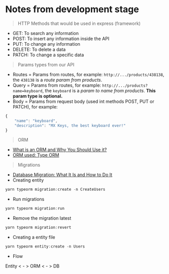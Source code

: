 # Notes from development stage

> HTTP Methods that would be used in express (framework)
- GET: To search any information
- POST: To insert any information inside the API
- PUT: To change any information
- DELETE: To delete a data
- PATCH: To change a specific data

> Params types from our API
- Routes = Params from routes, for example: `http://.../products/438138`, the `438138` is a *route param from products*.
- Query = Params from routes, for example: `http://.../products?name=keyboard`, the `keyboard` is a *param to name from products*. **This param type is optional.**
- Body = Params from request body (used int methods POST, PUT or PATCH), for example:
```javascript
{
    "name": "keyboard", 
    "description": "MX Keys, the best keyboard ever!"
}
```

> ORM

- [What is an ORM and Why You Should Use it?](https://blog.bitsrc.io/what-is-an-orm-and-why-you-should-use-it-b2b6f75f5e2a)
- [ORM used: Type ORM](https://typeorm.io/#/)

> Migrations
- [Database Migration: What It Is and How to Do It](https://www.cloudbees.com/blog/database-migration)
- Creating entity
```javascript
yarn typeorm migration:create -n CreateUsers
```
- Run migrations
```javascript
yarn typeorm migration:run
```
- Remove the migration latest
```javascript
yarn typeorm migration:revert
```
- Creating a entity file
```javascript
yarn typeorm entity:create -n Users
```
- Flow

Entity < - > ORM < - > DB